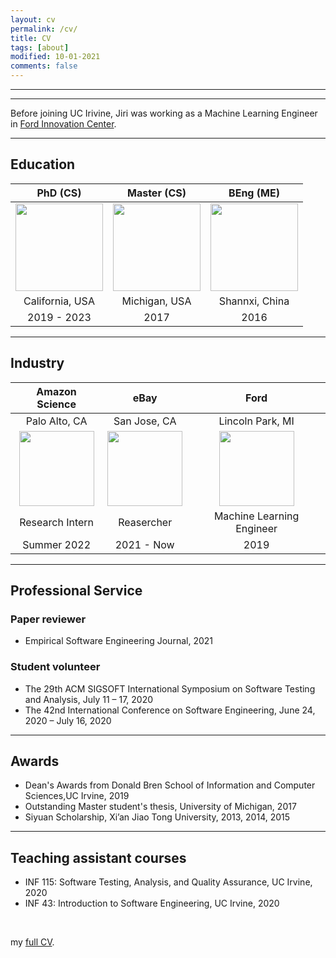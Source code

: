 ```yaml
---
layout: cv
permalink: /cv/
title: CV
tags: [about]
modified: 10-01-2021
comments: false
---
```

________
_______

Before joining UC Irivine, Jiri was working as a Machine Learning Engineer in <a href="https://corporate.ford.com/careers/silicon-valley.html" target="_blank">Ford Innovation Center</a>.

_______

## Education


PhD (CS)                   |         Master (CS)         |          BEng (ME)
:-------------------------:| :-------------------------: |  :-------------------------:
<img src="{{ site.baseurl }}/images/uci_logo.png" class="img-thumbnail" style="min-height:100px; height:140px;"> |   <img src="{{ site.baseurl }}/images/um.png" class="img-thumbnail" style="min-height:100px; height:140px;"> |  <img src="{{ site.baseurl }}/images/Xian_Jiaotong_University.png" class="img-thumbnail" style="min-height:100px; height:140px;">
California, USA            |         Michigan, USA       |         Shannxi, China
2019 - 2023                |         2017                |         2016


_______
## Industry

Amazon Science              |         eBay                |          Ford
:-------------------------: | :-------------------------: |  :-------------------------:
Palo Alto, CA              |       San Jose, CA        |         Lincoln Park, MI
<img src="{{ site.baseurl }}/images/amazon.png" class="img-thumbnail" style="min-height:100px; height:120px;"> |  <img src="{{ site.baseurl }}/images/EBay_logo.png" class="img-thumbnail" style="min-height:100px; height:120px;"> | <img src="{{ site.baseurl }}/images/ford-logo.png" class="img-thumbnail" style="min-height:100px; height:120px;">
Research Intern            |        Reasercher          |       Machine Learning Engineer
Summer 2022                |        2021 - Now          |        2019


_______

## Professional Service

### Paper reviewer
- Empirical Software Engineering Journal, 2021

### Student volunteer
- The 29th ACM SIGSOFT International Symposium on Software Testing and Analysis, July 11 – 17, 2020
- The 42nd International Conference on Software Engineering, June 24, 2020 – July 16, 2020

_______

## Awards

- Dean's Awards from Donald Bren School of Information and Computer Sciences,UC Irvine,  2019
- Outstanding Master student's thesis, University of Michigan, 2017
- Siyuan Scholarship, Xi’an Jiao Tong University, 2013, 2014, 2015

_______

## Teaching assistant courses

- INF 115: Software Testing, Analysis, and Quality Assurance, UC Irvine, 2020
- INF 43:  Introduction to Software Engineering, UC Irvine, 2020

<br />

my <a href="https://github.com/Jirigesi/Jirigesi.github.io/blob/master/CV.pdf">full CV</a>.

<br />
